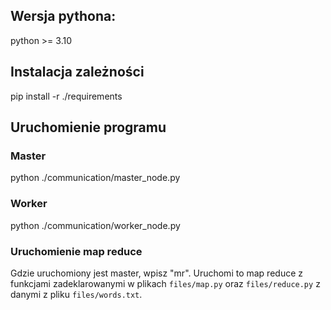 ## Wersja pythona:
python >= 3.10

## Instalacja zależności

pip install -r ./requirements

## Uruchomienie programu
### Master

python ./communication/master_node.py

### Worker

python ./communication/worker_node.py

### Uruchomienie map reduce

Gdzie uruchomiony jest master, wpisz "mr". Uruchomi to map reduce
z funkcjami zadeklarowanymi w plikach `files/map.py` oraz `files/reduce.py`
z danymi z pliku `files/words.txt`.